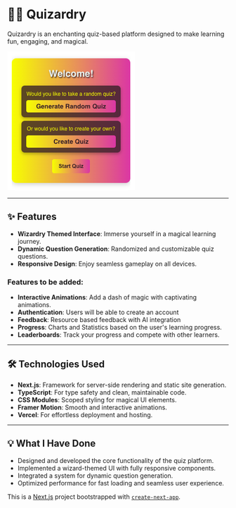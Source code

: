 # 🧙‍♂️ Quizardry

Quizardry is an enchanting quiz-based platform designed to make learning fun, engaging, and magical.


![alt-text](/public/quizardry.png "Quizardry")

---

## ✨ Features

- **Wizardry Themed Interface**: Immerse yourself in a magical learning journey.
- **Dynamic Question Generation**: Randomized and customizable quiz questions.
- **Responsive Design**: Enjoy seamless gameplay on all devices.

### Features to be added:

- **Interactive Animations**: Add a dash of magic with captivating animations.
- **Authentication**: Users will be able to create an account
- **Feedback**: Resource based feedback with AI integration
- **Progress**: Charts and Statistics based on the user's learning progress.
- **Leaderboards**: Track your progress and compete with other learners.

---

## 🛠️ Technologies Used

- **Next.js**: Framework for server-side rendering and static site generation.
- **TypeScript**: For type safety and clean, maintainable code.
- **CSS Modules**: Scoped styling for magical UI elements.
- **Framer Motion**: Smooth and interactive animations.
- **Vercel**: For effortless deployment and hosting.

---

## 💡 What I Have Done

- Designed and developed the core functionality of the quiz platform.
- Implemented a wizard-themed UI with fully responsive components.
- Integrated a system for dynamic question generation.
- Optimized performance for fast loading and seamless user experience.

This is a [Next.js](https://nextjs.org) project bootstrapped with [`create-next-app`](https://nextjs.org/docs/app/api-reference/cli/create-next-app).
